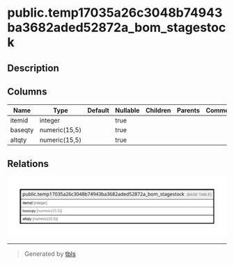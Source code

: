 # public.temp17035a26c3048b74943ba3682aded52872a_bom_stagestock

## Description

## Columns

| Name | Type | Default | Nullable | Children | Parents | Comment |
| ---- | ---- | ------- | -------- | -------- | ------- | ------- |
| itemid | integer |  | true |  |  |  |
| baseqty | numeric(15,5) |  | true |  |  |  |
| altqty | numeric(15,5) |  | true |  |  |  |

## Relations

![er](public.temp17035a26c3048b74943ba3682aded52872a_bom_stagestock.svg)

---

> Generated by [tbls](https://github.com/k1LoW/tbls)
